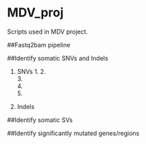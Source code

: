 # MDV_proj
Scripts used in MDV project. 

##Fastq2bam pipeline

##Identify somatic SNVs and Indels
1. SNVs
	1.
	2.	
	3.	
	4.	
	5.	

2. Indels

##Identify somatic SVs

##Identify significantly mutated genes/regions


